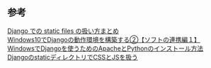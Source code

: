 


## 参考
[Django での static files の扱い方まとめ](https://hideharaaws.hatenablog.com/entry/2014/12/12/230825)  
[Windows10でDjangoの動作環境を構築する②【ソフトの連携編１】](https://www.1one-market.com/?p=593)  
[WindowsでDjangoを使うためのApacheとPythonのインストール方法](https://tamapoco.com/archives/7676)  
[DjangoのstaticディレクトリでCSSとJSを扱う](https://creepfablic.site/2019/11/20/django-static/)